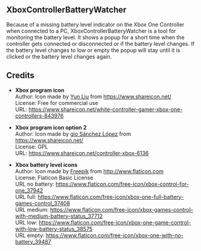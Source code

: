 ## XboxControllerBatteryWatcher

Because of a missing battery level indicator on the Xbox One Controller when connected to a PC, XboxControllerBatteryWatcher is a tool for monitoring the battery level.
It shows a popup for a short time when the controller gets connected or disconnected or if the battery level changes. If the battery level changes to low or empty the popup will stay until it is clicked or the battery level changes again.

## Credits

-   **Xbox program icon**  
    Author: Icon made by [Yun Liu](https://www.shareicon.net/author/yun-liu) from https://www.shareicon.net/  
    License: Free for commercial use  
    URL: https://www.shareicon.net/white-controller-gamer-xbox-one-controllers-843976  

-   **Xbox program icon option 2**  
    Author: Icon made by [gio Sánchez López](https://www.shareicon.net/author/gio-sanchez-lopez) from https://www.shareicon.net/  
    License: GPL  
    URL: https://www.shareicon.net/controller-xbox-6136  
    
-   **Xbox battery level icons**  
    Author: Icon made by [Freepik](http://www.freepik.com/) from http://www.flaticon.com  
    License: Flaticon Basic License  
    URL no battery: https://www.flaticon.com/free-icon/xbox-control-for-one_37942  
    URL full: https://www.flaticon.com/free-icon/xbox-one-full-battery-games-control_37408  
    URL medium: https://www.flaticon.com/free-icon/xbox-games-control-with-medium-battery-status_37712  
    URL low: https://www.flaticon.com/free-icon/xbox-one-game-control-with-low-battery-status_38575  
    URL empty: https://www.flaticon.com/free-icon/xbox-one-with-no-battery_39487  
